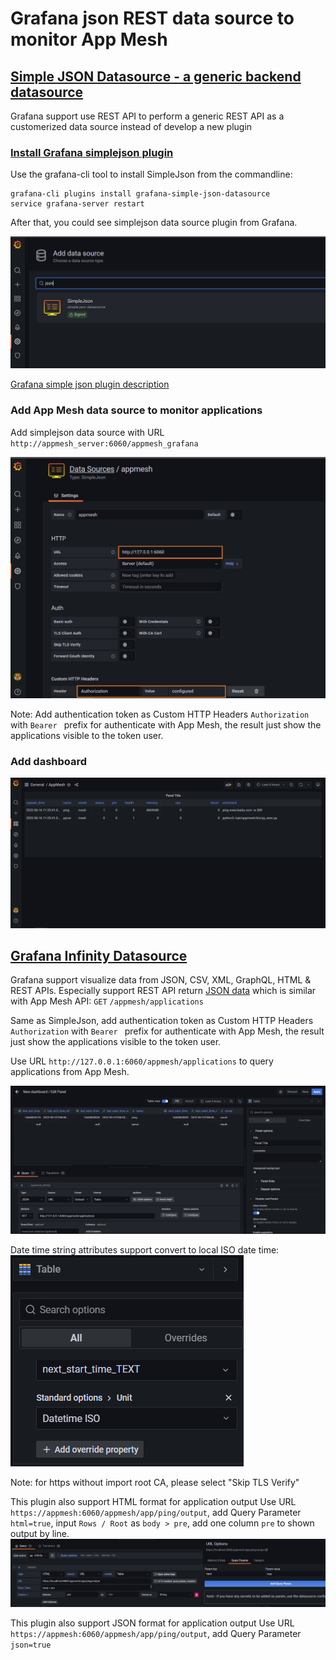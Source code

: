 # Grafana json REST data source to monitor App Mesh

## [Simple JSON Datasource - a generic backend datasource](https://grafana.com/grafana/plugins/grafana-simple-json-datasource/)

Grafana support use REST API to perform a generic REST API as a customerized data source instead of develop a new plugin

### [Install Grafana simplejson plugin](https://github.com/grafana/simple-json-datasource)

Use the grafana-cli tool to install SimpleJson from the commandline:

```shell
grafana-cli plugins install grafana-simple-json-datasource
service grafana-server restart
```

After that, you could see simplejson data source plugin from Grafana.

![simplejson](https://raw.githubusercontent.com/laoshanxi/picture/master/grafana/01_add_data_source.png)

[Grafana simple json plugin description](https://grafana.com/grafana/plugins/grafana-simple-json-datasource/)

### Add App Mesh data source to monitor applications

Add simplejson data source with URL `http://appmesh_server:6060/appmesh_grafana`

![datasource](https://raw.githubusercontent.com/laoshanxi/picture/master/grafana/02_add_appmesh.png)

Note: Add authentication token as Custom HTTP Headers `Authorization` with `Bearer ` prefix for authenticate with App Mesh, the result just show the applications visible to the token user.

### Add dashboard

![appmesh](https://raw.githubusercontent.com/laoshanxi/picture/master/grafana/03_appmesh_dashboard.png)

## [Grafana Infinity Datasource](https://grafana.com/grafana/plugins/yesoreyeram-infinity-datasource/)

Grafana support visualize data from JSON, CSV, XML, GraphQL, HTML & REST APIs. Especially support REST API return [JSON data](https://sriramajeyam.com/grafana-infinity-datasource/wiki/json/) which is similar with App Mesh API: `GET` `/appmesh/applications`

Same as SimpleJson, add authentication token as Custom HTTP Headers `Authorization` with `Bearer ` prefix for authenticate with App Mesh, the result just show the applications visible to the token user.

Use URL `http://127.0.0.1:6060/appmesh/applications` to query applications from App Mesh.

![infinity](https://raw.githubusercontent.com/laoshanxi/picture/master/grafana/04_infinity_datasource.PNG)

Date time string attributes support convert to local ISO date time:
![date_column](https://raw.githubusercontent.com/laoshanxi/picture/master/grafana/05_grafana_date_time.png)

Note: for https without import root CA, please select "Skip TLS Verify"

This plugin also support HTML format for application output
Use URL `https://appmesh:6060/appmesh/app/ping/output`, add Query Parameter `html=true`, input `Rows / Root` as `body > pre`, add one column `pre` to shown output by line.
![infinity_html](https://raw.githubusercontent.com/laoshanxi/picture/master/grafana/06_infinity_html.png)

This plugin also support JSON format for application output
Use URL `https://appmesh:6060/appmesh/app/ping/output`, add Query Parameter `json=true`
